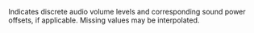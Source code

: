 ﻿Indicates discrete audio volume levels and corresponding sound power offsets, if applicable.  Missing values may be interpolated.